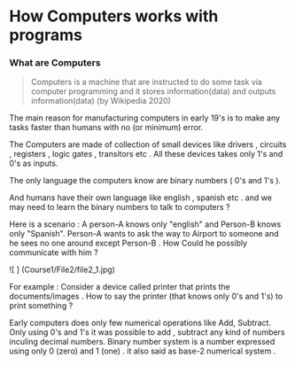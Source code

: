 # How Computers works with programs 
### What are Computers 
> Computers is a machine that are instructed to do some task via computer programming and it stores information(data) and outputs information(data) (by Wikipedia 2020)

The main reason for manufacturing computers in early 19's is to make any tasks faster than humans with no (or minimum) error.

The Computers are made of collection of small devices like drivers , circuits , registers , logic gates , transitors etc . All these devices takes only 1's and 0's as inputs.

The only language the computers know are binary numbers ( 0's and 1's ). 

And humans have their own language like english , spanish etc . and we may need to learn the binary numbers to talk to computers ? 

Here is a scenario : A person-A knows only "english" and Person-B knows only "Spanish". Person-A wants to ask the way to Airport to someone and he sees no one around except Person-B . How Could he possibly communicate with him ? 

![ ] (Course1/File2/file2_1.jpg) 














For example : Consider a device called printer that prints the documents/images . How to say the printer (that knows only 0's and 1's) to print something ? 












Early computers does only few numerical operations like Add, Subtract. Only using 0's and 1's it was possible to add , subtract any kind of numbers inculing decimal numbers.
Binary number system is a number expressed using only 0 (zero) and 1 (one) . it also said as base-2 numerical system . 


